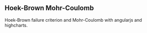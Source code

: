 ## Hoek-Brown Mohr-Coulomb

Hoek-Brown failure criterion and Mohr-Coulomb with angularjs and highcharts.
